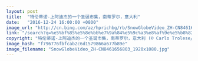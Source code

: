 ```yaml
---
layout: post
title:  "特伦蒂诺-上阿迪杰的一个圣诞市集，南蒂罗尔，意大利"
date:   "2016-12-24 16:00:00 +0800"
image_url: "http://cn.bing.com/az/hprichbg/rb/SnowGlobeVideo_ZH-CN8461656803_1920x1080.jpg"
link: "/search?q=%e5%bf%85%e5%8e%bb%e7%9a%84%e5%9c%a3%e8%af%9e%e5%b8%82%e9%9b%86&form=hpcapt&mkt=zh-cn"
copyright: "特伦蒂诺-上阿迪杰的一个圣诞市集，南蒂罗尔，意大利 (© Carlo Trolese/500px)"
image_hash: "f796776fbfcab2c6d1579866a677b89e"
image_filename: "SnowGlobeVideo_ZH-CN8461656803_1920x1080.jpg"
---
```

